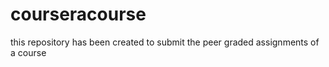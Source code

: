 # courseracourse
this repository has been created to submit the peer graded assignments  of a course
